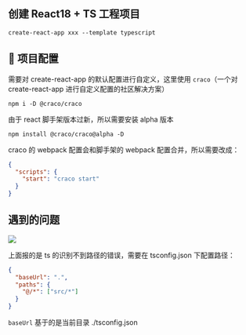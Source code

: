 ## 创建 React18 + TS 工程项目

```shell
create-react-app xxx --template typescript
```

## 🚀 项目配置

需要对 create-react-app 的默认配置进行自定义，这里使用 `craco`（一个对 create-react-app 进行自定义配置的社区解决方案）

```shell
npm i -D @craco/craco
```

由于 react 脚手架版本过新，所以需要安装 alpha 版本

```shell
npm install @craco/craco@alpha -D
```

craco 的 webpack 配置会和脚手架的 webpack 配置合并，所以需要改成：

```json
{
  "scripts": {
    "start": "craco start"
  }
}
```

## 遇到的问题

![](https://s2.loli.net/2023/02/28/b4ELV5Zz8YfvsHA.png)

上面报的是 ts 的识别不到路径的错误，需要在 tsconfig.json 下配置路径：

```json
{
  "baseUrl": ".",
  "paths": {
    "@/*": ["src/*"]
  }
}
```

`baseUrl` 基于的是当前目录 ./tsconfig.json
